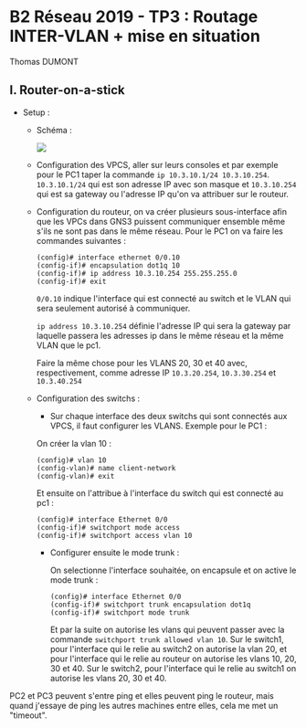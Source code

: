 # B2 Réseau 2019 - TP3 : Routage INTER-VLAN + mise en situation
Thomas DUMONT

## I. Router-on-a-stick

* Setup :

    * Schéma :

        ![](https://image.noelshack.com/fichiers/2019/44/7/1572813961-schema-part1.png)

    * Configuration des VPCS, aller sur leurs consoles et par exemple pour le PC1 taper la commande ``ip 10.3.10.1/24 10.3.10.254``. ``10.3.10.1/24`` qui est son adresse IP avec son masque et ``10.3.10.254`` qui est sa gateway ou l'adresse IP qu'on va attribuer sur le routeur.

    * Configuration du routeur, on va créer plusieurs sous-interface afin que les VPCs dans GNS3 puissent communiquer ensemble même s'ils ne sont pas dans le même réseau. Pour le PC1 on va faire les commandes suivantes :

        ```
        (config)# interface ethernet 0/0.10
        (config-if)# encapsulation dot1q 10
        (config-if)# ip address 10.3.10.254 255.255.255.0
        (config-if)# exit
        ```

        ``0/0.10`` indique l'interface qui est connecté au switch et le VLAN qui sera seulement autorisé à communiquer.

        ``ip address 10.3.10.254`` définie l'adresse IP qui sera la gateway par laquelle passera les adresses ip dans le même réseau et la même VLAN que le pc1.

        Faire la même chose pour les VLANS 20, 30 et 40 avec, respectivement, comme adresse IP ``10.3.20.254``, ``10.3.30.254`` et ``10.3.40.254``

    * Configuration des switchs :

        * Sur chaque interface des deux switchs qui sont connectés aux VPCS, il faut configurer les VLANS. Exemple pour le PC1 :
        
        On créer la vlan 10 :
        ```
        (config)# vlan 10
        (config-vlan)# name client-network
        (config-vlan)# exit
        ```

        Et ensuite on l'attribue à l'interface du switch qui est connecté au pc1 :
        ```
        (config)# interface Ethernet 0/0
        (config-if)# switchport mode access
        (config-if)# switchport access vlan 10
        ```

        * Configurer ensuite le mode trunk :

            On selectionne l'interface souhaitée, on encapsule et on active le mode trunk :
            ```
            (config)# interface Ethernet 0/0
            (config-if)# switchport trunk encapsulation dot1q
            (config-if)# switchport mode trunk
            ```

            Et par la suite on autorise les vlans qui peuvent passer avec la commande ``switchport trunk allowed vlan 10``. Sur le switch1, pour l'interface qui le relie au switch2 on autorise la vlan 20, et pour l'interface qui le relie au routeur on autorise les vlans 10, 20, 30 et 40. Sur le switch2, pour l'interface qui le relie au switch1 on autorise les vlans 20, 30 et 40.

PC2 et PC3 peuvent s'entre ping et elles peuvent ping le routeur, mais quand j'essaye de ping les autres machines entre elles, cela me met un "timeout".